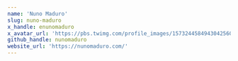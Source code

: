 ```yaml
---
name: 'Nuno Maduro'
slug: nuno-maduro
x_handle: enunomaduro
x_avatar_url: 'https://pbs.twimg.com/profile_images/1573244584943042560/9Mq8p_QH_200x200.jpg'
github_handle: nunomaduro
website_url: 'https://nunomaduro.com/'
---
```

